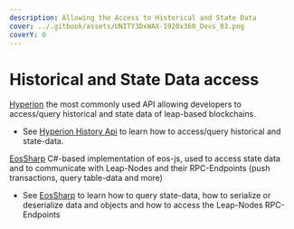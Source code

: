 ```yaml
---
description: Allowing the Access to Historical and State Data
cover: ../.gitbook/assets/UNITY3DxWAX-1920x360_Devs_03.png
coverY: 0
---
```


# Historical and State Data access

[Hyperion](https://hyperion.docs.eosrio.io/) the most commonly used API allowing developers to access/query historical and state data of leap-based blockchains.

* See [Hyperion History Api](../sources/hyperion.md) to learn how to access/query historical and state-data.



[EosSharp](https://github.com/liquiidio/EosSharp) C#-based implementation of eos-js, used to access state data and to communicate with Leap-Nodes and their RPC-Endpoints (push transactions, query table-data and more)

* See [EosSharp](../sources/eos\_sharp.md) to learn how to query state-data, how to serialize or deserialize data and objects and how to access the Leap-Nodes RPC-Endpoints
